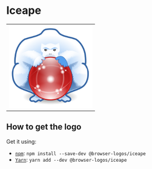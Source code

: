 Iceape
======

<!-- markdownlint-disable line-length no-inline-html -->
<table>
    <tr height=230>
        <td>
            <a href="https://github.com/alrra/browser-logos/tree/89cfc32e1623c96726dc6ad2d5f0ec31ec0a5f62/src/archive/iceape">
                <img width=220 src="https://raw.githubusercontent.com/alrra/browser-logos/89cfc32e1623c96726dc6ad2d5f0ec31ec0a5f62/src/archive/iceape/iceape.svg?sanitize=true" alt="Iceape browser logo">
            </a>
        </td>
    </tr>
</table>
<!-- markdownlint-enable line-length no-inline-html -->

How to get the logo
-------------------

Get it using:

* [`npm`][npm]: `npm install --save-dev @browser-logos/iceape`
* [`Yarn`][yarn]: `yarn add --dev @browser-logos/iceape`

<!-- Link labels: -->

[npm]: https://www.npmjs.com/
[yarn]: https://yarnpkg.com/
